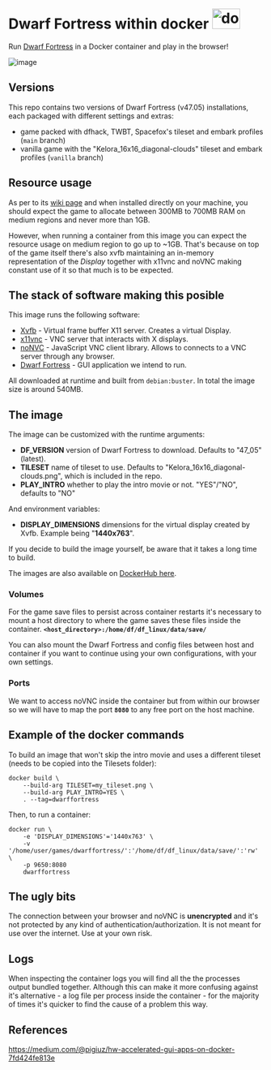 # Dwarf Fortress within docker <img title="docker-icon" width="55" height="40" src="https://www.docker.com/sites/default/files/d8/styles/role_icon/public/2019-07/Moby-logo.png">

Run [Dwarf Fortress](https://www.bay12games.com/dwarves/) in a Docker container and play in the browser!

![image](https://user-images.githubusercontent.com/26963810/143337607-babd5779-b1e5-4eed-96fc-b3e16beba00a.png)

## Versions

This repo contains two versions of Dwarf Fortress (v47.05) installations, each packaged with different settings and extras:
 - game packed with dfhack, TWBT, Spacefox's tileset and embark profiles (`main` branch)
 - vanilla game with the "Kelora_16x16_diagonal-clouds" tileset and embark profiles (`vanilla` branch)

## Resource usage

As per to its [wiki page](https://www.dwarffortresswiki.org/index.php/DF2014:System_requirements#RAM) and when installed directly on your machine, you should expect the game to allocate between 300MB to 700MB RAM on medium regions and never more than 1GB.

However, when running a container from this image you can expect the resource usage on medium region to go up to ~1GB. That's because on top of the game itself there's also xvfb maintaining an in-memory representation of the _Display_ together with x11vnc and noVNC making constant use of it so that much is to be expected.

## The stack of software making this posible

This image runs the following software:
- [Xvfb](https://www.x.org/releases/X11R7.6/doc/man/man1/Xvfb.1.xhtml) - Virtual frame buffer X11 server. Creates a virtual Display.
- [x11vnc](https://wiki.archlinux.org/title/X11vnc) - VNC server that interacts with X displays.
- [noNVC](https://novnc.com/info.html) - JavaScript VNC client library. Allows to connects to a VNC server through any browser.
- [Dwarf Fortress](https://www.bay12games.com//dwarves/) - GUI application we intend to run.

All downloaded at runtime and built from `debian:buster`. In total the image size is around 540MB.

## The image

The image can be customized with the runtime arguments:
 - **DF_VERSION** version of Dwarf Fortress to download. Defaults to "47_05" (latest).
 - **TILESET** name of tileset to use. Defaults to "Kelora_16x16_diagonal-clouds.png", which is included in the repo.
 - **PLAY_INTRO** whether to play the intro movie or not. "YES"/"NO", defaults to "NO"

And environment variables:
 - **DISPLAY_DIMENSIONS** dimensions for the virtual display created by Xvfb. Example being "**1440x763**".

If you decide to build the image yourself, be aware that it takes a long time to build.

The images are also available on [DockerHub here](https://hub.docker.com/r/ricosorio/dwarffortress/).

### Volumes

For the game save files to persist across container restarts it's necessary to mount a host directory to where the game saves these files inside the container.
**`<host_directory>:/home/df/df_linux/data/save/`**

You can also mount the Dwarf Fortress and config files between host and container if you want to continue using your own configurations, with your own settings.

### Ports

We want to access noVNC inside the container but from within our browser so we will have to map the port **`8080`** to any free port on the host machine.

## Example of the docker commands

To build an image that won't skip the intro movie and uses a different tileset (needs to be copied into the Tilesets folder):
```
docker build \
    --build-arg TILESET=my_tileset.png \
    --build-arg PLAY_INTRO=YES \
    . --tag=dwarffortress
```

Then, to run a container:
```
docker run \
    -e 'DISPLAY_DIMENSIONS'='1440x763' \
    -v '/home/user/games/dwarffortress/':'/home/df/df_linux/data/save/':'rw' \
    -p 9650:8080
    dwarffortress
```

## The ugly bits

The connection between your browser and noVNC is **unencrypted** and it's not protected by any kind of authentication/authorization. It is not meant for use over the internet. Use at your own risk.

## Logs

When inspecting the container logs you will find all the the processes output bundled together. Although this can make it more confusing against it's alternative - a log file per process inside the container - for the majority of times it's quicker to find the cause of a problem this way.

## References

https://medium.com/@pigiuz/hw-accelerated-gui-apps-on-docker-7fd424fe813e